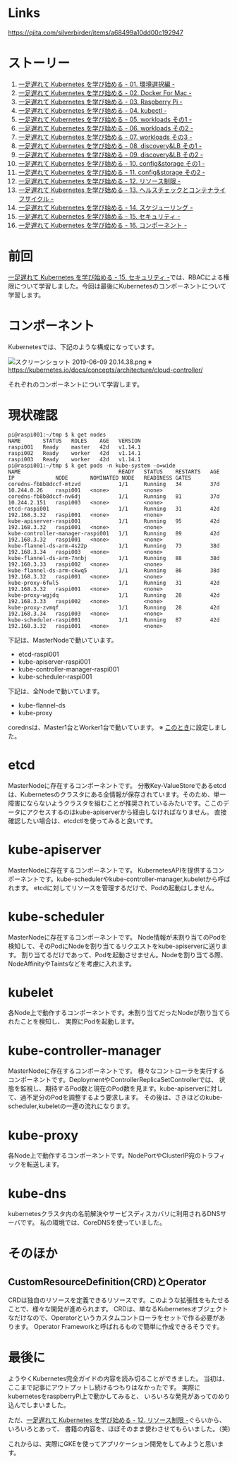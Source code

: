 <!-- 
title: 一足遅れて Kubernetes を学び始める - 16. コンポーネント -
date: 2019-06-10T00:00:00+09:00
draft: false
description: description
image: 
icon: 😎
-->
# Links
https://qiita.com/silverbirder/items/a68499a10dd00c192947

# ストーリー
1. [一足遅れて Kubernetes を学び始める - 01. 環境選択編 -](https://qiita.com/silverbirder/items/34b823c1a4449d40e610)
1. [一足遅れて Kubernetes を学び始める - 02. Docker For Mac -](https://qiita.com/silverbirder/items/d1aa368568885df2e44f)
1. [一足遅れて Kubernetes を学び始める - 03. Raspberry Pi -](https://qiita.com/silverbirder/items/cfaaba136b74b3140902)
1. [一足遅れて Kubernetes を学び始める - 04. kubectl -](https://qiita.com/silverbirder/items/7ae773b6519b940b5be4)
1. [一足遅れて Kubernetes を学び始める - 05. workloads その1 -](https://qiita.com/silverbirder/items/7041aa5d4126a6784d59)
1. [一足遅れて Kubernetes を学び始める - 06. workloads その2 -](https://qiita.com/silverbirder/items/d3522237b28703a9adb6)
1. [一足遅れて Kubernetes を学び始める - 07. workloads その3 -](https://qiita.com/silverbirder/items/937e1b5f6b3589452932)
1. [一足遅れて Kubernetes を学び始める - 08. discovery&LB その1 -](https://qiita.com/silverbirder/items/3a46ab92b45cdcc56ccd)
1. [一足遅れて Kubernetes を学び始める - 09. discovery&LB その2 -](https://qiita.com/silverbirder/items/f6290a7868849d57b9f1)
1. [一足遅れて Kubernetes を学び始める - 10. config&storage その1 -](https://qiita.com/silverbirder/items/cb17f02f52c7b5c2aafd)
1. [一足遅れて Kubernetes を学び始める - 11. config&storage その2 -](https://qiita.com/silverbirder/items/8d7a5473fa6969954e21)
1. [一足遅れて Kubernetes を学び始める - 12. リソース制限 -](https://qiita.com/silverbirder/items/5c0703f8fa055ade9f21)
1. [一足遅れて Kubernetes を学び始める - 13. ヘルスチェックとコンテナライフサイクル -](https://qiita.com/silverbirder/items/8df21f399c453b9f8e51)
1. [一足遅れて Kubernetes を学び始める - 14. スケジューリング -](https://qiita.com/silverbirder/items/cae4649d9f9336bc01fd)
1. [一足遅れて Kubernetes を学び始める - 15. セキュリティ -](https://qiita.com/silverbirder/items/8ea729949ab3bb4cf540)
1. [一足遅れて Kubernetes を学び始める - 16. コンポーネント -](https://qiita.com/silverbirder/items/a68499a10dd00c192947)

# 前回
[一足遅れて Kubernetes を学び始める - 15. セキュリティ -](https://qiita.com/silverbirder/items/8ea729949ab3bb4cf540)では、RBACによる権限について学習しました。今回は最後にKubernetesのコンポーネントについて学習します。

# コンポーネント
Kubernetesでは、下記のような構成になっています。

![スクリーンショット 2019-06-09 20.14.38.png](https://qiita-image-store.s3.ap-northeast-1.amazonaws.com/0/143813/6d1c59bc-937a-6a5f-91d4-cb0dadd46e2a.png)
※ https://kubernetes.io/docs/concepts/architecture/cloud-controller/

それぞれのコンポーネントについて学習します。

# 現状確認

```shell
pi@raspi001:~/tmp $ k get nodes
NAME       STATUS   ROLES    AGE   VERSION
raspi001   Ready    master   42d   v1.14.1
raspi002   Ready    worker   42d   v1.14.1
raspi003   Ready    worker   42d   v1.14.1
pi@raspi001:~/tmp $ k get pods -n kube-system -o=wide
NAME                               READY   STATUS    RESTARTS   AGE   IP             NODE       NOMINATED NODE   READINESS GATES
coredns-fb8b8dccf-mtzvd            1/1     Running   34         37d   10.244.0.26    raspi001   <none>           <none>
coredns-fb8b8dccf-nv6dj            1/1     Running   81         37d   10.244.2.151   raspi003   <none>           <none>
etcd-raspi001                      1/1     Running   31         42d   192.168.3.32   raspi001   <none>           <none>
kube-apiserver-raspi001            1/1     Running   95         42d   192.168.3.32   raspi001   <none>           <none>
kube-controller-manager-raspi001   1/1     Running   89         42d   192.168.3.32   raspi001   <none>           <none>
kube-flannel-ds-arm-4s22p          1/1     Running   73         38d   192.168.3.34   raspi003   <none>           <none>
kube-flannel-ds-arm-7nnbj          1/1     Running   88         38d   192.168.3.33   raspi002   <none>           <none>
kube-flannel-ds-arm-ckwq5          1/1     Running   86         38d   192.168.3.32   raspi001   <none>           <none>
kube-proxy-6fwl5                   1/1     Running   31         42d   192.168.3.32   raspi001   <none>           <none>
kube-proxy-wgjdq                   1/1     Running   28         42d   192.168.3.33   raspi002   <none>           <none>
kube-proxy-zvmqf                   1/1     Running   28         42d   192.168.3.34   raspi003   <none>           <none>
kube-scheduler-raspi001            1/1     Running   87         42d   192.168.3.32   raspi001   <none>           <none>
```

下記は、MasterNodeで動いています。

* etcd-raspi001
* kube-apiserver-raspi001
* kube-controller-manager-raspi001
* kube-scheduler-raspi001

下記は、全Nodeで動いています。

* kube-flannel-ds
* kube-proxy

corednsは、Master1台とWorker1台で動いています。 
※ [このとき](https://qiita.com/silverbirder/items/cfaaba136b74b3140902#4-masternode%E3%81%AE%E8%A8%AD%E5%AE%9A)に設定しました。

# etcd
MasterNodeに存在するコンポーネントです。
分散Key-ValueStoreであるetcdは、Kubernetesのクラスタにある全情報が保存されています。そのため、単一障害にならないようクラスタを組むことが推奨されているみたいです。ここのデータにアクセスするのはkube-apiserverから経由しなければなりません。
直接確認したい場合は、etcdctlを使ってみると良いです。

# kube-apiserver
MasterNodeに存在するコンポーネントです。
KubernetesAPIを提供するコンポーネントです。kube-schedulerやkube-controller-manager,kubeletから呼ばれます。
etcdに対してリソースを管理するだけで、Podの起動はしません。

# kube-scheduler
MasterNodeに存在するコンポーネントです。
Node情報が未割り当てのPodを検知して、そのPodにNodeを割り当てるリクエストをkube-apiserverに送ります。
割り当てるだけであって、Podを起動させません。Nodeを割り当てる際、NodeAffinityやTaintsなどを考慮に入れます。

# kubelet
各Node上で動作するコンポーネントです。未割り当てだったNodeが割り当てられたことを検知し、
実際にPodを起動します。

# kube-controller-manager
MasterNodeに存在するコンポーネントです。
様々なコントローラを実行するコンポーネントです。DeploymentやControllerReplicaSetControllerでは、
状態を監視し、期待するPod数と現在のPod数を見ます。kube-apiserverに対して、過不足分のPodを調整するよう要求します。
その後は、さきほどのkube-scheduler,kubeletの一連の流れになります。

# kube-proxy
各Node上で動作するコンポーネントです。NodePortやClusterIP宛のトラフィックを転送します。

# kube-dns
kubernetesクラスタ内の名前解決やサービスディスカバリに利用されるDNSサーバです。
私の環境では、CoreDNSを使っていました。

# そのほか
## CustomResourceDefinition(CRD)とOperator
CRDは独自のリソースを定義できるリソースです。このような拡張性をもたせることで、様々な開発が進められます。
CRDは、単なるKubernetesオブジェクトなだけなので、Operatorというカスタムコントローラをセットで作る必要があります。
Operator Frameworkと呼ばれるもので簡単に作成できるそうです。

# 最後に
ようやくKubernetes完全ガイドの内容を読み切ることができました。
当初は、ここまで記事にアウトプットし続けるつもりはなかったです。
実際にkubernetesをraspberryPi上で動かしてみると、
いろいろな発見があってのめり込んでしまいました。

ただ、[一足遅れて Kubernetes を学び始める - 12. リソース制限 -](https://qiita.com/silverbirder/items/5c0703f8fa055ade9f21)ぐらいから、いろいろとあって、
書籍の内容を、ほぼそのまま使わさせてもらいました。（笑)

これからは、実際にGKEを使ってアプリケーション開発をしてみようと思います。
